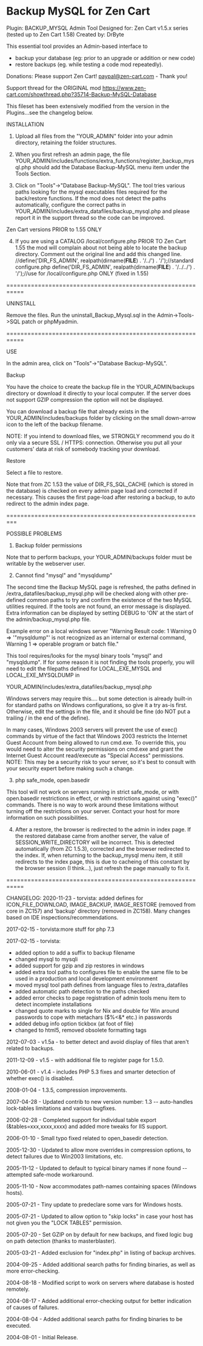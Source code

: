 # Backup MySQL for Zen Cart

Plugin: BACKUP_MYSQL Admin Tool 
Designed for: Zen Cart v1.5.x series (tested up to Zen Cart 1.58)
Created by: DrByte

This essential tool provides an Admin-based interface to 
- backup your database (eg: prior to an upgrade or addition or new code) 
- restore backups (eg. while testing a code mod repeatedly).

Donations:  Please support Zen Cart!  paypal@zen-cart.com  - Thank you!

Support thread for the ORIGINAL mod
https://www.zen-cart.com/showthread.php?35714-Backup-MySQL-Database

This fileset has been extensively modified from the version in the Plugins...see the changelog below.

INSTALLATION

1) Upload all files from the "YOUR_ADMIN" folder into your admin directory, retaining the folder structures.

2) When you first refresh an admin page, the file
YOUR_ADMIN/includes/functions/extra_functions/register_backup_mysql.php
should add the Database Backup-MySQL menu item under the Tools Section.

3) Click on "Tools"->"Database Backup-MySQL".
The tool tries various paths looking for the mysql executables files required for the back/restore functions.
If the mod does not detect the paths automatically, configure the correct paths in 
YOUR_ADMIN/includes/extra_datafiles/backup_mysql.php
and please report it in the support thread so the code can be improved.


Zen Cart versions PRIOR to 1.55 ONLY

4) If you are using a CATALOG /local/configure.php PRIOR TO Zen Cart 1.55 the mod will complain about not being able to locate the backup directory.
Comment out the original line and add this changed line.
//define('DIR_FS_ADMIN', realpath(dirname(__FILE__) . '/../') . '/');//standard configure.php
  define('DIR_FS_ADMIN', realpath(dirname(__FILE__) . '/../../') . '/');//use for /local/configure.php ONLY (fixed in 1.55)
  

===========================================================

UNINSTALL

Remove the files.
Run the uninstall_Backup_Mysql.sql in the Admin->Tools->SQL patch or phpMyadmin.

===========================================================

USE

In the admin area, click on "Tools"->"Database Backup-MySQL".

Backup

You have the choice to create the backup file in the YOUR_ADMIN/backups directory or download it directly to your local computer.
If the server does not support GZIP compression the option will not be displayed.

You can download a backup file that already exists in the YOUR_ADMIN/includes/backups folder by clicking on the small down-arrow icon to the left of the backup filename.

NOTE: If you intend to download files, we STRONGLY recommend you do it only via a secure SSL / HTTPS: connection. Otherwise you put all 
your customers' data at risk of somebody tracking your download.

Restore

Select a file to restore.

Note that from ZC 1.53 the value of DIR_FS_SQL_CACHE (which is stored in the database) is checked on every admin page load and corrected if necessary.
This causes the first page-load after restoring a backup, to auto redirect to the admin index page. 

=========================================================

POSSIBLE PROBLEMS

1) Backup folder permissions

Note that to perform backups, your YOUR_ADMIN/backups folder must be writable by the webserver user.

2) Cannot find "mysql" and "mysqldump"

The second time the Backup MySQL page is refreshed, the paths defined in 
/extra_datafiles/backup_mysql.php 
will be checked along with other pre-defined common paths to try and confirm the existence of the two MySQL utilities required.
If the tools are not found, an error message is displayed.
Extra information can be displayed by setting DEBUG to 'ON' at the start of the admin/backup_mysql.php
file.

Example error on a local windows server
"Warning Result code: 1
Warning 0 => '"mysqldump"' is not recognized as an internal or external command,
Warning 1 => operable program or batch file."

This tool requires/looks for the mysql binary tools "mysql" and "mysqldump".
If for some reason it is not finding the tools properly, you will need to edit the filepaths defined for LOCAL_EXE_MYSQL and LOCAL_EXE_MYSQLDUMP in

YOUR_ADMIN/includes/extra_datafiles/backup_mysql.php

Windows servers may require this.... but some detection is already built-in for standard paths on Windows configurations, so give it a try as-is first. 
Otherwise, edit the settings in the file, and it should be fine (do NOT put a trailing / in the end of the define).

In many cases, Windows 2003 servers will prevent the use of exec() commands by virtue of the fact that Windows 2003 restricts the Internet Guest Account from being allowed to run cmd.exe.  To override this, you would need to alter the security permissions on cmd.exe and grant the Internet Guest Account read/execute as "Special Access" permissions.
NOTE: This may be a security risk to your server, so it's best to consult with your security expert before making such a change.

3) php safe_mode, open.basedir

This tool will not work on servers running in strict safe_mode, or with open.basedir restrictions in effect, or with restrictions against using "exec()" commands. There is no way to work around these limitations without turning off the restrictions on your server. Contact your host for more information on such possibilities.
          
4) After a restore, the browser is redirected to the admin in index page.
If the restored database came from another server, the value of SESSION_WRITE_DIRECTORY will be incorrect. This is detected automatically (from ZC 1.5.3), corrected and the browser redirected to the index. If, when returning to the backup_mysql menu item, it still redirects to the index page, this is due to cacheing of this constant by the browser session (I think...), just refresh the page manually to fix it.

===========================================================

CHANGELOG:
2020-11-23 - torvista: added defines for ICON_FILE_DOWNLOAD, IMAGE_BACKUP, IMAGE_RESTORE (removed from core in ZC157) and 'backup' directory (removed in ZC158). Many changes based on IDE inspections/recommendations.

2017-02-15 - torvista:more stuff for php 7.3

2017-02-15 - torvista: 
- added option to add a suffix to backup filename
- changed mysql to mysqli
- added support for gzip and zip restores in windows
- added extra tool paths to configures file to enable the same file to be used in a production and local development environment
- moved mysql tool path defines from language files to /extra_datafiles
- added automatic path detection to the paths checked
- added error checks to page registration of admin tools menu item to detect incomplete installations
- changed quote marks to single for Nix and double for Win around passwords to cope with metachars ($%<&* etc.) in passwords
- added debug info option tickbox (at foot of file)
- changed to html5, removed obsolete formatting tags

2012-07-03 - v1.5a - to better detect and avoid display of files that aren't related to backups.

2011-12-09 - v1.5 - with additional file to register page for 1.5.0.

2010-06-01 - v1.4 - includes PHP 5.3 fixes and smarter detection of whether exec() is disabled.

2008-01-04 - 1.3.5, compression improvements.

2007-04-28 - Updated contrib to new version number: 1.3 -- auto-handles lock-tables limitations and various bugfixes.

2006-02-28 - Completed support for individual table export (&tables=xxx,xxxx,xxxx) and added more tweaks for IIS support.

2006-01-10 - Small typo fixed related to open_basedir detection.

2005-12-30 - Updated to allow more overrides in compression options, to detect failures due to Win2003 limitations, etc.

2005-11-12 - Updated to default to typical binary names if none found -- attempted safe-mode workaround.

2005-11-10 - Now accommodates path-names containing spaces (Windows hosts).

2005-07-21 - Tiny update to predeclare some vars for Windows hosts.

2005-07-21 - Updated to allow option to "skip locks" in case your host has not given you the "LOCK TABLES" permission.

2005-07-20 - Set GZIP on by default for new backups, and fixed logic bug on path detection (thanks to masterblaster).

2005-03-21 - Added exclusion for "index.php" in listing of backup archives.

2004-09-25 - Added additional search paths for finding binaries, as well as more error-checking.

2004-08-18 - Modified script to work on servers where database is hosted remotely.

2004-08-17 - Added additional error-checking output for better indication of causes of failures.

2004-08-04 - Added additional search paths for finding binaries to be executed.

2004-08-01 - Initial Release.